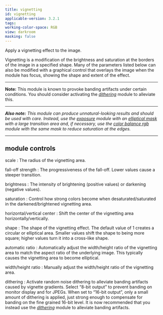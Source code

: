 ```yaml
---
title: vignetting
id: vignetting
applicable-version: 3.2.1
tags:
working-color-space: RGB
view: darkroom
masking: false
---
```


Apply a vignetting effect to the image.

Vignetting is a modification of the brightness and saturation at the borders of the image in a specified shape. Many of the parameters listed below can also be modified with a graphical control that overlays the image when the module has focus, showing the shape and extent of the effect.

---

**Note:** This module is known to provoke banding artifacts under certain conditions. You should consider activating the [_dithering_](./dithering.md) module to alleviate this.

---

_**Also note:** This module can produce unnatural-looking results and should be used with care. Instead, use the [exposure](./exposure.md) module with an [elliptical mask](../../darkroom/masking-and-blending/masks/drawn.md) with a large transition area and, if necessary, use the [color balance rgb](./color-balance-rgb.md) module with the same mask to reduce saturation at the edges._

---

## module controls

scale
: The radius of the vignetting area.

fall-off strength
: The progressiveness of the fall-off. Lower values cause a steeper transition.

brightness
: The intensity of brightening (positive values) or darkening (negative values).

saturation
: Control how strong colors become when desaturated/saturated in the darkened/brightened vignetting area.

horizontal/vertical center
: Shift the center of the vignetting area horizontally/vertically.

shape
: The shape of the vignetting effect. The default value of 1 creates a circular or elliptical area. Smaller values shift the shape to being more square; higher values turn it into a cross-like shape.

automatic ratio
: Automatically adjust the width/height ratio of the vignetting area to match the aspect ratio of the underlying image. This typically causes the vignetting area to become elliptical.

width/height ratio
: Manually adjust the width/height ratio of the vignetting area.

dithering
: Activate random noise dithering to alleviate banding artifacts caused by vignette gradients. Select “8-bit output” to prevent banding on monitor display and for JPEGs. When set to “16-bit output”, only a small amount of dithering is applied, just strong enough to compensate for banding on the fine grained 16-bit level. It is now recommended that you instead use the [_dithering_](./dithering.md) module to alleviate banding artifacts.
